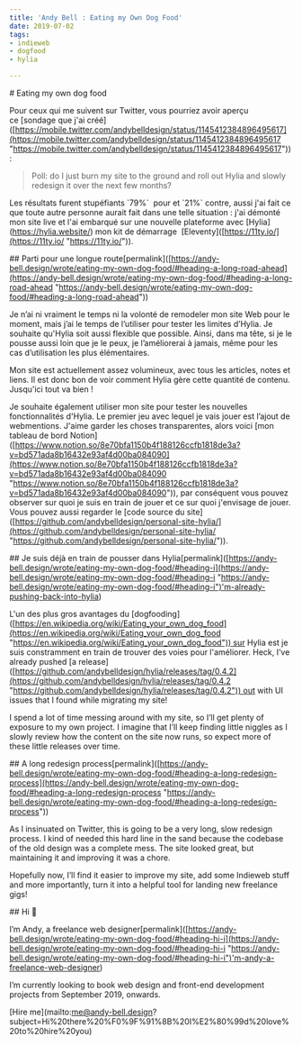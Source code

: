 ```yaml
---
title: 'Andy Bell : Eating my Own Dog Food'
date: 2019-07-02
tags:
- indieweb
- dogfood
- hylia

---
```

\# Eating my own dog food

Pour ceux qui me suivent sur Twitter, vous pourriez avoir aperçu ce \[sondage que j'ai créé\]([https://mobile.twitter.com/andybelldesign/status/1145412384896495617](https://mobile.twitter.com/andybelldesign/status/1145412384896495617 "https://mobile.twitter.com/andybelldesign/status/1145412384896495617")):

> Poll: do I just burn my site to the ground and roll out Hylia and slowly redesign it over the next few months?

Les résultats furent stupéfiants \`79%\`  pour  et \`21%\` contre, aussi j'ai fait ce que toute autre personne aurait fait dans une telle situation : j'ai démonté mon site live et l'ai embarqué sur une nouvelle plateforme avec \[Hylia\](https://hylia.website/) mon  kit de démarrage  \[Eleventy\]([https://11ty.io/](https://11ty.io/ "https://11ty.io/")).

\## Parti pour une longue route\[permalink\]([https://andy-bell.design/wrote/eating-my-own-dog-food/#heading-a-long-road-ahead](https://andy-bell.design/wrote/eating-my-own-dog-food/#heading-a-long-road-ahead "https://andy-bell.design/wrote/eating-my-own-dog-food/#heading-a-long-road-ahead"))

Je n’ai ni vraiment le temps ni la volonté de remodeler mon site Web pour le moment, mais j’ai le temps de l’utiliser pour tester les limites d’Hylia. Je souhaite qu'Hylia soit aussi flexible que possible. Ainsi, dans ma tête, si je le pousse aussi loin que je le peux, je l’améliorerai à jamais, même pour les cas d’utilisation les plus élémentaires.

Mon site est actuellement assez volumineux, avec tous les articles, notes et liens. Il est donc bon de voir comment Hylia gère cette quantité de contenu. Jusqu'ici tout va bien !

Je souhaite également utiliser mon site pour tester les nouvelles fonctionnalités d'Hylia. Le premier jeu avec lequel je vais jouer est l’ajout de webmentions. J'aime garder les choses transparentes, alors voici \[mon tableau de bord Notion\]([https://www.notion.so/8e70bfa1150b4f188126ccfb1818de3a?v=bd571ada8b16432e93af4d00ba084090](https://www.notion.so/8e70bfa1150b4f188126ccfb1818de3a?v=bd571ada8b16432e93af4d00ba084090 "https://www.notion.so/8e70bfa1150b4f188126ccfb1818de3a?v=bd571ada8b16432e93af4d00ba084090")), par conséquent vous pouvez observer sur quoi je suis en train de jouer et ce sur quoi j'envisage de jouer. Vous pouvez aussi regarder le \[code source du site\]([https://github.com/andybelldesign/personal-site-hylia/](https://github.com/andybelldesign/personal-site-hylia/ "https://github.com/andybelldesign/personal-site-hylia/")).

\## Je suis déjà en train de pousser dans Hylia\[permalink\]([https://andy-bell.design/wrote/eating-my-own-dog-food/#heading-i](https://andy-bell.design/wrote/eating-my-own-dog-food/#heading-i "https://andy-bell.design/wrote/eating-my-own-dog-food/#heading-i")'m-already-pushing-back-into-hylia)

L'un des plus gros avantages du \[dogfooding\]([https://en.wikipedia.org/wiki/Eating_your_own_dog_food](https://en.wikipedia.org/wiki/Eating_your_own_dog_food "https://en.wikipedia.org/wiki/Eating_your_own_dog_food")) sur Hylia est je suis constramment en train de trouver des voies pour l'améliorer. Heck, I’ve already pushed \[a release\]([https://github.com/andybelldesign/hylia/releases/tag/0.4.2](https://github.com/andybelldesign/hylia/releases/tag/0.4.2 "https://github.com/andybelldesign/hylia/releases/tag/0.4.2")) out with UI issues that I found while migrating my site!

I spend a lot of time messing around with my site, so I’ll get plenty of exposure to my own project. I imagine that I’ll keep finding little niggles as I slowly review how the content on the site now runs, so expect more of these little releases over time.

\## A long redesign process\[permalink\]([https://andy-bell.design/wrote/eating-my-own-dog-food/#heading-a-long-redesign-process](https://andy-bell.design/wrote/eating-my-own-dog-food/#heading-a-long-redesign-process "https://andy-bell.design/wrote/eating-my-own-dog-food/#heading-a-long-redesign-process"))

As I insinuated on Twitter, this is going to be a very long, slow redesign process. I kind of needed this hard line in the sand because the codebase of the old design was a complete mess. The site looked great, but maintaining it and improving it was a chore.

Hopefully now, I’ll find it easier to improve my site, add some Indieweb stuff and more importantly, turn it into a helpful tool for landing new freelance gigs!

\## Hi 👋

I’m Andy, a freelance web designer\[permalink\]([https://andy-bell.design/wrote/eating-my-own-dog-food/#heading-hi-i](https://andy-bell.design/wrote/eating-my-own-dog-food/#heading-hi-i "https://andy-bell.design/wrote/eating-my-own-dog-food/#heading-hi-i")'m-andy-a-freelance-web-designer)

I’m currently looking to book web design and front-end development projects from September 2019, onwards.

\[Hire me\](mailto:me@andy-bell.design?subject=Hi%20there%20%F0%9F%91%8B%20I%E2%80%99d%20love%20to%20hire%20you)
